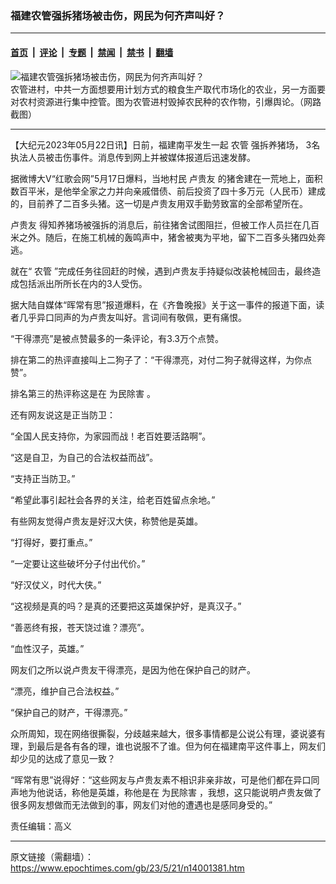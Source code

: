 ### 福建农管强拆猪场被击伤，网民为何齐声叫好？

---

#### [首页](../../../..?n14001381) &nbsp;|&nbsp; [评论](../../../../../epoch-comment?n14001381) &nbsp;|&nbsp; [专题](../../../../../epoch-special?n14001381) &nbsp;|&nbsp; [禁闻](../../../../../epoch-news?n14001381) &nbsp;|&nbsp; [禁书](../../../../../books?n14001381) &nbsp;|&nbsp; [翻墙](https://github.com/gfw-breaker/nogfw/blob/master/README.md?n14001381)


<div><img alt="福建农管强拆猪场被击伤，网民为何齐声叫好？" class="attachment-djy_600_400 size-djy_600_400 wp-post-image" src="https://i.epochtimes.com/assets/uploads/2023/05/id14000666-19_GYM-hHth-600x400.jpg"/>
<div class="caption">
 农管进村，中共一方面想要用计划方式的粮食生产取代市场化的农业，另一方面要对农村资源进行集中控管。图为农管进村毁掉农民种的农作物，引爆舆论。（网路截图）
</div></div><hr/><div class="post_content" id="artbody" itemprop="articleBody">
 <!-- article content begin -->
 <p>
  【大纪元2023年05月22日讯】日前，福建南平发生一起
  <ok href="https://www.epochtimes.com/gb/tag/%E5%86%9C%E7%AE%A1.html">
   农管
  </ok>
  强拆养猪场， 3名执法人员被击伤事件。消息传到网上并被媒体报道后迅速发酵。
 </p>
 <p>
  据微博大V“红歌会网”5月17日爆料，当地村民
  <ok href="https://www.epochtimes.com/gb/tag/%E5%8D%A2%E8%B4%B5%E5%8F%8B.html">
   卢贵友
  </ok>
  的猪舍建在一荒地上，面积数百平米，是他举全家之力并向亲戚借债、前后投资了四十多万元（人民币）建成的，目前养了二百多头猪。这一切是卢贵友用双手勤劳致富的全部希望所在。
 </p>
 <p>
  <ok href="https://www.epochtimes.com/gb/tag/%E5%8D%A2%E8%B4%B5%E5%8F%8B.html">
   卢贵友
  </ok>
  得知养猪场被强拆的消息后，前往猪舍试图阻拦，但被工作人员拦在几百米之外。随后，在施工机械的轰鸣声中，猪舍被夷为平地，留下二百多头猪四处奔逃。
 </p>
 <p>
  就在“
  <ok href="https://www.epochtimes.com/gb/tag/%E5%86%9C%E7%AE%A1.html">
   农管
  </ok>
  ”完成任务往回赶的时候，遇到卢贵友手持疑似改装枪械回击，最终造成包括派出所所长在内的3人受伤。
 </p>
 <p>
  据大陆自媒体“晖常有思”报道爆料，在《齐鲁晚报》关于这一事件的报道下面，读者几乎异口同声的为卢贵友叫好。言词间有敬佩，更有痛恨。
 </p>
 <p>
  “干得漂亮”是被点赞最多的一条评论，有3.3万个点赞。
 </p>
 <p>
  排在第二的热评直接叫上二狗子了：“干得漂亮，对付二狗子就得这样，为你点赞”。
 </p>
 <p>
  排名第三的热评称这是在
  <ok href="https://www.epochtimes.com/gb/tag/%E4%B8%BA%E6%B0%91%E9%99%A4%E5%AE%B3.html">
   为民除害
  </ok>
  。
 </p>
 <p>
  还有网友说这是正当防卫：
 </p>
 <p>
  “全国人民支持你，为家园而战！老百姓要活路啊”。
 </p>
 <p>
  “这是自卫，为自己的合法权益而战”。
 </p>
 <p>
  “支持正当防卫。”
 </p>
 <p>
  “希望此事引起社会各界的关注，给老百姓留点余地。”
 </p>
 <p>
  有些网友觉得卢贵友是好汉大侠，称赞他是英雄。
 </p>
 <p>
  “打得好，要打重点。”
 </p>
 <p>
  “一定要让这些破坏分子付出代价。”
 </p>
 <p>
  “好汉仗义，时代大侠。”
 </p>
 <p>
  “这视频是真的吗？是真的还要把这英雄保护好，是真汉子。”
 </p>
 <p>
  “善恶终有报，苍天饶过谁？漂亮”。
 </p>
 <p>
  “血性汉子，英雄。”
 </p>
 <p>
  网友们之所以说卢贵友干得漂亮，是因为他在保护自己的财产。
 </p>
 <p>
  “漂亮，维护自己合法权益。”
 </p>
 <p>
  “保护自己的财产，干得漂亮。”
 </p>
 <p>
  众所周知，现在网络很撕裂，分歧越来越大，很多事情都是公说公有理，婆说婆有理，到最后是各有各的理，谁也说服不了谁。但为何在福建南平这件事上，网友们却少见的达成了意见一致？
 </p>
 <p>
  “晖常有思”说得好：“这些网友与卢贵友素不相识非亲非故，可是他们都在异口同声地为他说话，称他是英雄，称他是在
  <ok href="https://www.epochtimes.com/gb/tag/%E4%B8%BA%E6%B0%91%E9%99%A4%E5%AE%B3.html">
   为民除害
  </ok>
  ，我想，这只能说明卢贵友做了很多网友想做而无法做到的事，网友们对他的遭遇也是感同身受的。”
 </p>
 <p>
  责任编辑：高义
 </p>
 <!-- article content end -->
 <div id="below_article_ad">
 </div>
</div>


---

原文链接（需翻墙）：https://www.epochtimes.com/gb/23/5/21/n14001381.htm